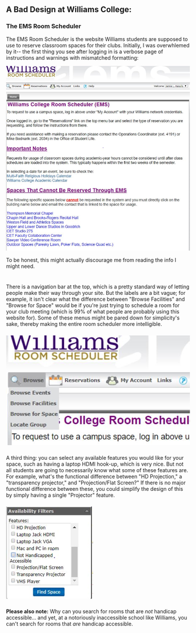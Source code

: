## A Bad Design at Williams College:
### The EMS Room Scheduler

The EMS Room Scheduler is the website Williams students are supposed to use to reserve classroom spaces for their clubs. Initially, I was overwhlemed by it-- the first thing you see after logging in is a verbose page of instructions and warnings with mismatched formatting:

![Image of EMS home page](https://github.com/jamiekasulis/jamiekasulis.github.io/blob/master/images/ems_1.JPG?raw=true)

To be honest, this might actually discourage me from reading the info I might need.
#
There is a navigation bar at the top, which is a pretty standard way of letting people make their way through your site. But the labels are a bit vague; for example, it isn't clear what the difference between "Browse Facilities" and "Browse for Space" would be if you're just trying to schedule a room for your club meeting (which is 99% of what people are probably using this website for). Some of these menus might be pared down for simplicity's sake, thereby making the entire room scheduler more intelligible.
###
![Image of Navigation Bar](https://github.com/jamiekasulis/jamiekasulis.github.io/blob/master/images/ems_2.JPG?raw=true)
###
A third thing: you can select any available features you would like for your space, such as having a laptop HDMI hook-up, which is very nice. But not all students are going to necessarily know what some of these features are. For example, what's the functional difference between "HD Projection," a "transparency projector," and "Projection/Flat Screen?" If there is no major functional difference between these, you could simplify the design of this by simply having a single "Projector" feature.
###
![Features Selection](https://github.com/jamiekasulis/jamiekasulis.github.io/blob/master/images/ems_3.JPG?raw=true)
###
**Please also note:** Why can you search for rooms that are *not* handicap accessible... and yet, at a notoriously inaccessible school like Williams, you can't search for rooms that *are* handicap accessible.

